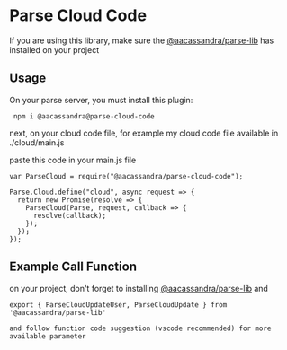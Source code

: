 # Parse Cloud Code
If you are using this library, make sure the [@aacassandra/parse-lib](https://github.com/aacassandra/parse-lib) has installed on your project

## Usage
On your parse server, you must install this plugin:

``` npm i @aacassandra@parse-cloud-code```

next, on your cloud code file, for example my cloud code file available in ./cloud/main.js

paste this code in your main.js file

``` 
var ParseCloud = require("@aacassandra/parse-cloud-code");

Parse.Cloud.define("cloud", async request => {
  return new Promise(resolve => {
    ParseCloud(Parse, request, callback => {
      resolve(callback);
    });
  });
});
```

## Example Call Function
on your project, don't forget to installing [@aacassandra/parse-lib](https://github.com/aacassandra/parse-lib) and 
```
export { ParseCloudUpdateUser, ParseCloudUpdate } from '@aacassandra/parse-lib'

and follow function code suggestion (vscode recommended) for more available parameter
```

